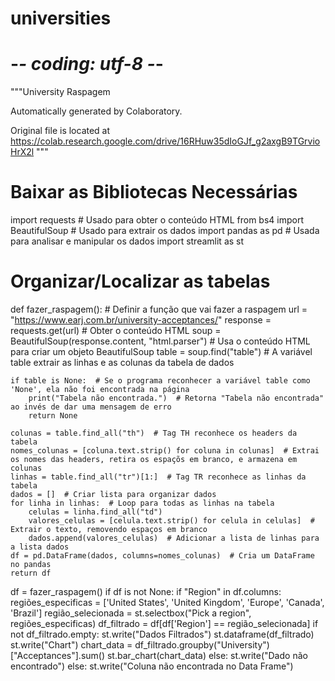 # universities
# -*- coding: utf-8 -*-
"""University Raspagem

Automatically generated by Colaboratory.

Original file is located at
    https://colab.research.google.com/drive/16RHuw35dIoGJf_g2axgB9TGrvioHrX2l
"""

# Baixar as Bibliotecas Necessárias
import requests  # Usado para obter o conteúdo HTML
from bs4 import BeautifulSoup  # Usado para extrair os dados
import pandas as pd  # Usada para analisar e manipular os dados
import streamlit as st

# Organizar/Localizar as tabelas
def fazer_raspagem():  # Definir a função que vai fazer a raspagem
    url = "https://www.earj.com.br/university-acceptances/"
    response = requests.get(url)  # Obter o conteúdo HTML
    soup = BeautifulSoup(response.content, "html.parser")  # Usa o conteúdo HTML para criar um objeto BeautifulSoup
    table = soup.find("table")  # A variável table extrair as linhas e as colunas da tabela de dados

    if table is None:  # Se o programa reconhecer a variável table como 'None', ela não foi encontrada na página
        print("Tabela não encontrada.")  # Retorna "Tabela não encontrada" ao invés de dar uma mensagem de erro
        return None

    colunas = table.find_all("th")  # Tag TH reconhece os headers da tabela
    nomes_colunas = [coluna.text.strip() for coluna in colunas]  # Extrai os nomes das headers, retira os espaçõs em branco, e armazena em colunas
    linhas = table.find_all("tr")[1:]  # Tag TR reconhece as linhas da tabela
    dados = []  # Criar lista para organizar dados
    for linha in linhas:  # Loop para todas as linhas na tabela
        celulas = linha.find_all("td")
        valores_celulas = [celula.text.strip() for celula in celulas]  # Extrair o texto, removendo espaços em branco
        dados.append(valores_celulas)  # Adicionar a lista de linhas para a lista dados
    df = pd.DataFrame(dados, columns=nomes_colunas)  # Cria um DataFrame no pandas
    return df

df = fazer_raspagem()
if df is not None:
    if "Region" in df.columns:
        regiões_especificas = ['United States', 'United Kingdom', 'Europe', 'Canada', 'Brazil']
        região_selecionada = st.selectbox("Pick a region", regiões_especificas)
        df_filtrado = df[df['Region'] == região_selecionada]
        if not df_filtrado.empty:
            st.write("Dados Filtrados")
            st.dataframe(df_filtrado)
            st.write("Chart")
            chart_data = df_filtrado.groupby("University")["Acceptances"].sum()
            st.bar_chart(chart_data)
        else:
            st.write("Dado não encontrado")
    else:
        st.write("Coluna não encontrada no Data Frame")
